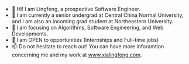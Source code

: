- 👋 Hi! I am Lingfeng, a prospective Software Engineer.
- 👀 I am currently a senior undergrad at Central China Normal University, and I am also an incoming grad student at Northeastern University.
- 🌱 I am focusing on Algorithms, Software Engineering, and Web Developments.
- 💞️ I am OPEN to opportunities (Internships and Full-time jobs)
- 📫 Do not hesitate to reach out! You can have more inforamtion concerning me and my work at www.xialingfeng.com.

